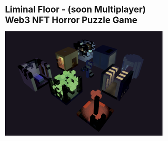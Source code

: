 <!-- @format -->

# Liminal Floor - (soon Multiplayer) Web3 NFT Horror Puzzle Game

![Gameplay](./client/src/assets/background/launch-img.jpg)
